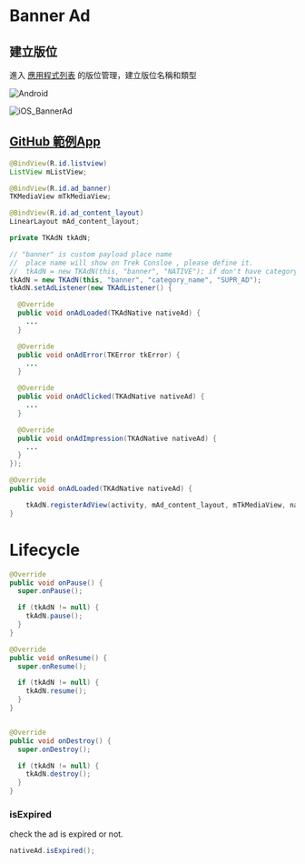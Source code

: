 # Banner Ad
## 建立版位
進入 [應用程式列表](https://trek.aotter.net/publisher/list/app) 的版位管理，建立版位名稱和類型

![Android](https://user-images.githubusercontent.com/48562635/121494446-55ed5400-ca0b-11eb-802b-fe90d2790603.jpg)

![iOS_BannerAd](https://user-images.githubusercontent.com/48562635/121494234-22122e80-ca0b-11eb-801d-41f8082ab76a.png)

## [GitHub 範例App](https://github.com/aotter/AotterTrek-Android-SDK/blob/master/android-sample/app/src/main/java/com/aotter/net/treksampleapp/activity/BannerAdListViewActivity.java)
```java
@BindView(R.id.listview)
ListView mListView;

@BindView(R.id.ad_banner)
TKMediaView mTkMediaView;

@BindView(R.id.ad_content_layout)
LinearLayout mAd_content_layout;

private TKAdN tkAdN;

// "banner" is custom payload place name
//  place name will show on Trek Consloe , please define it.
//  tkAdN = new TKAdN(this, "banner", "NATIVE"); if don't have category, you can without it.
tkAdN = new TKAdN(this, "banner", "category_name", "SUPR_AD");
tkAdN.setAdListener(new TKAdListener() {

  @Override
  public void onAdLoaded(TKAdNative nativeAd) {
    ...
  }

  @Override
  public void onAdError(TKError tkError) {
    ...
  }

  @Override
  public void onAdClicked(TKAdNative nativeAd) {
    ...
  }

  @Override
  public void onAdImpression(TKAdNative nativeAd) {
    ...
  }
});

```

```java
@Override
public void onAdLoaded(TKAdNative nativeAd) {

    tkAdN.registerAdView(activity, mAd_content_layout, mTkMediaView, nativeAd);
}
```

# Lifecycle

```java
@Override
public void onPause() {
  super.onPause();

  if (tkAdN != null) {
    tkAdN.pause();
  }
}

@Override
public void onResume() {
  super.onResume();

  if (tkAdN != null) {
    tkAdN.resume();
  }
}


@Override
public void onDestroy() {
  super.onDestroy();

  if (tkAdN != null) {
    tkAdN.destroy();
  }
}

```

### isExpired
check the ad is expired or not.
```java
nativeAd.isExpired();
```